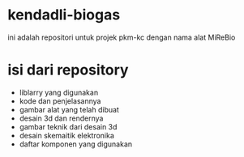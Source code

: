 # kendadli-biogas
ini adalah repositori untuk projek pkm-kc dengan nama alat MiReBio
# isi dari repository
- liblarry yang digunakan
- kode dan penjelasannya
- gambar alat yang telah dibuat
- desain 3d dan rendernya
- gambar teknik dari desain 3d
- desain skemaitik elektronika
- daftar komponen yang digunakan
